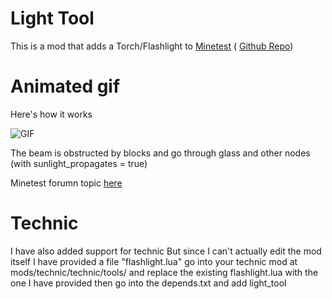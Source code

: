 # Light Tool

This is a mod that adds a Torch/Flashlight to [Minetest](https://www.minetest.net/) ( [Github Repo](https://github.com/Minetest/minetest))

# Animated gif

Here's how it works


![GIF](https://github.com/Extex101/light_tool/blob/master/in%20use%20(animated).gif)

The beam is obstructed by blocks and go through glass and other nodes (with sunlight_propagates = true)

Minetest forumn topic [here](https://forum.minetest.net/viewtopic.php?f=9&t=23031&p=354005#p354005)

# Technic

I have also added support for technic
But since I can't actually edit the mod itself
I have provided a file "flashlight.lua"
go into your technic mod at mods/technic/technic/tools/
and replace the existing flashlight.lua with the one I have provided
then go into the depends.txt and add light_tool
